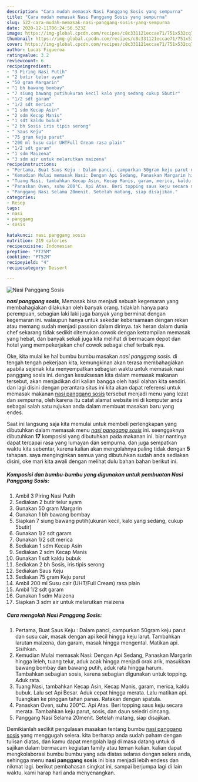 ```yaml
---
description: "Cara mudah memasak Nasi Panggang Sosis yang sempurna"
title: "Cara mudah memasak Nasi Panggang Sosis yang sempurna"
slug: 522-cara-mudah-memasak-nasi-panggang-sosis-yang-sempurna
date: 2020-12-11T06:24:56.523Z
image: https://img-global.cpcdn.com/recipes/c8c331121eccae71/751x532cq70/nasi-panggang-sosis-foto-resep-utama.jpg
thumbnail: https://img-global.cpcdn.com/recipes/c8c331121eccae71/751x532cq70/nasi-panggang-sosis-foto-resep-utama.jpg
cover: https://img-global.cpcdn.com/recipes/c8c331121eccae71/751x532cq70/nasi-panggang-sosis-foto-resep-utama.jpg
author: Lucas Figueroa
ratingvalue: 3.2
reviewcount: 6
recipeingredient:
- "3 Piring Nasi Putih"
- "2 butir telur ayam"
- "50 gram Margarin"
- "1 bh bawang bombay"
- "7 siung bawang putihukuran kecil kalo yang sedang cukup 5butir"
- "1/2 sdt garam"
- "1/2 sdt merica"
- "1 sdm Kecap Asin"
- "2 sdm Kecap Manis"
- "1 sdt kaldu bubuk"
- "2 bh Sosis iris tipis serong"
- " Saus Keju"
- "75 gram Keju parut"
- "200 ml Susu cair UHTFull Cream rasa plain"
- "1/2 sdt garam"
- "1 sdm Maizena"
- "3 sdm air untuk melarutkan maizena"
recipeinstructions:
- "Pertama, Buat Saus Keju : Dalam panci, campurkan 50gram keju parut dan susu cair, masak dengan api kecil hingga keju larut. Tambahkan larutan maizena, dan garam, masak hingga mengental. Matikan api. Sisihkan."
- "Kemudian Mulai memasak Nasi: Dengan Api Sedang, Panaskan Margarin hingga leleh, tuang telur, aduk acak hingga menjadi orak arik, masukkan bawang bombay dan bawang putih, aduk rata hingga harum. Tambahkan sebagian sosis, karena sebagian digunakan untuk topping. Aduk rata."
- "Tuang Nasi, tambahkan Kecap Asin, Kecap Manis, garam, merica, kaldu bubuk. Lalu set Api Besar. Aduk cepat hingga merata. Lalu matikan api. Tuangkan ke pinggan tahan panas. Ratakan dengan spatula."
- "Panaskan Oven, suhu 200°C. Api Atas. Beri topping saus keju secara merata. Tambahkan keju parut, sosis, dan daun seledri cincang."
- "Panggang Nasi Selama 20menit. Setelah matang, siap disajikan."
categories:
- Resep
tags:
- nasi
- panggang
- sosis

katakunci: nasi panggang sosis 
nutrition: 219 calories
recipecuisine: Indonesian
preptime: "PT25M"
cooktime: "PT52M"
recipeyield: "4"
recipecategory: Dessert

---
```



![Nasi Panggang Sosis](https://img-global.cpcdn.com/recipes/c8c331121eccae71/751x532cq70/nasi-panggang-sosis-foto-resep-utama.jpg)

<b><i>nasi panggang sosis</i></b>, Memasak bisa menjadi sebuah kegemaran yang membahagiakan dilakukan oleh banyak orang. tidaklah hanya para perempuan, sebagian laki laki juga banyak yang berminat dengan kegemaran ini. walaupun hanya untuk sekedar kebersamaan dengan rekan atau memang sudah menjadi passion dalam dirinya. tak heran dalam dunia chef sekarang tidak sedikit ditemukan cowok dengan ketrampilan memasak yang hebat, dan banyak sekali juga kita melihat di bermacam depot dan hotel yang mempekerjakan chef cowok sebagai chef terbaik nya.



Oke, kita mulai ke hal bumbu bumbu masakan <i>nasi panggang sosis</i>. di tengah tengah pekerjaan kita, kemungkinan akan terasa membahagiakan apabila sejenak kita menyempatkan sebagian waktu untuk memasak nasi panggang sosis ini. dengan kesuksesan kita dalam memasak makanan tersebut, akan menjadikan diri kalian bangga oleh hasil olahan kita sendiri. dan lagi disini dengan perantara situs ini kita akan dapat referensi untuk memasak makanan <u>nasi panggang sosis</u> tersebut menjadi menu yang lezat dan sempurna, oleh karena itu catat alamat website ini di komputer anda sebagai salah satu rujukan anda dalam membuat masakan baru yang endes.


Saat ini langsung saja kita memulai untuk membeli perlengkapan yang dibutuhkan dalam memasak menu <u><i>nasi panggang sosis</i></u> ini. seenggaknya dibutuhkan <b>17</b> komposisi yang dibutuhkan pada makanan ini. biar nantinya dapat tercapai rasa yang lumayan dan sempurna. dan juga sempatkan waktu kita sebentar, karena kalian akan mengolahnya paling tidak dengan <b>5</b> tahapan. saya menginginkan semua yang dibutuhkan sudah anda sediakan disini, oke mari kita awali dengan melihat dulu bahan bahan berikut ini.

<!--inarticleads1-->

##### Komposisi dan bumbu-bumbu yang digunakan untuk pembuatan Nasi Panggang Sosis:

1. Ambil 3 Piring Nasi Putih
1. Sediakan 2 butir telur ayam
1. Gunakan 50 gram Margarin
1. Gunakan 1 bh bawang bombay
1. Siapkan 7 siung bawang putih(ukuran kecil, kalo yang sedang, cukup 5butir)
1. Gunakan 1/2 sdt garam
1. Gunakan 1/2 sdt merica
1. Sediakan 1 sdm Kecap Asin
1. Sediakan 2 sdm Kecap Manis
1. Gunakan 1 sdt kaldu bubuk
1. Sediakan 2 bh Sosis, iris tipis serong
1. Sediakan  Saus Keju
1. Sediakan 75 gram Keju parut
1. Ambil 200 ml Susu cair (UHT/Full Cream) rasa plain
1. Ambil 1/2 sdt garam
1. Gunakan 1 sdm Maizena
1. Siapkan 3 sdm air untuk melarutkan maizena




<!--inarticleads2-->

##### Cara mengolah Nasi Panggang Sosis:

1. Pertama, Buat Saus Keju : Dalam panci, campurkan 50gram keju parut dan susu cair, masak dengan api kecil hingga keju larut. Tambahkan larutan maizena, dan garam, masak hingga mengental. Matikan api. Sisihkan.
1. Kemudian Mulai memasak Nasi: Dengan Api Sedang, Panaskan Margarin hingga leleh, tuang telur, aduk acak hingga menjadi orak arik, masukkan bawang bombay dan bawang putih, aduk rata hingga harum. Tambahkan sebagian sosis, karena sebagian digunakan untuk topping. Aduk rata.
1. Tuang Nasi, tambahkan Kecap Asin, Kecap Manis, garam, merica, kaldu bubuk. Lalu set Api Besar. Aduk cepat hingga merata. Lalu matikan api. Tuangkan ke pinggan tahan panas. Ratakan dengan spatula.
1. Panaskan Oven, suhu 200°C. Api Atas. Beri topping saus keju secara merata. Tambahkan keju parut, sosis, dan daun seledri cincang.
1. Panggang Nasi Selama 20menit. Setelah matang, siap disajikan.




Demikianlah sedikit pengulasan masakan tentang bumbu <u>nasi panggang sosis</u> yang menggugah selera. kita berharap anda sudah paham dengan tulisan diatas, dan kamu dapat mengolah lagi di masa datang untuk di sajikan dalam bermacam kegiatan family atau teman kalian. kalian dapat mengkolaborasi bumbu bumbu yang ada diatas selaras dengan selera anda, sehingga menu <b>nasi panggang sosis</b> ini bisa menjadi lebih endess dan nikmat lagi. berikut pembahasan singkat ini, sampai berjumpa lagi di lain waktu. kami harap hari anda menyenangkan.
